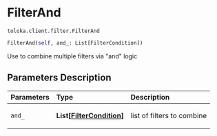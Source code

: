 # FilterAnd
`toloka.client.filter.FilterAnd`

```python
FilterAnd(self, and_: List[FilterCondition])
```

Use to combine multiple filters via "and" logic

## Parameters Description

| Parameters | Type | Description |
| :----------| :----| :-----------|
`and_`|**List\[[FilterCondition](toloka.client.filter.FilterCondition.md)\]**|<p>list of filters to combine</p>
